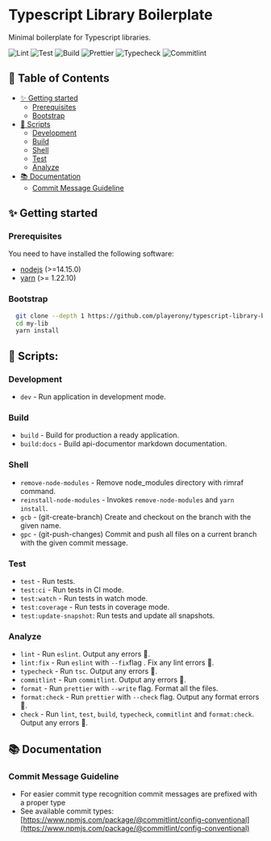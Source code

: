 # Typescript Library Boilerplate

Minimal boilerplate for Typescript libraries.

![Lint](https://github.com/playerony/typescript-library-boilerplate/workflows/lint/badge.svg)
![Test](https://github.com/playerony/typescript-library-boilerplate/workflows/test/badge.svg)
![Build](https://github.com/playerony/typescript-library-boilerplate/workflows/build/badge.svg)
![Prettier](https://github.com/playerony/typescript-library-boilerplate/workflows/prettier/badge.svg)
![Typecheck](https://github.com/playerony/typescript-library-boilerplate/workflows/typecheck/badge.svg)
![Commitlint](https://github.com/playerony/typescript-library-boilerplate/workflows/commitlint/badge.svg)

## 📖 Table of Contents

- [✨ Getting started](#user-content--getting-started)
  - [Prerequisites](#prerequisites)
  - [Bootstrap](#bootstrap)
- [📜 Scripts](#user-content--scripts)
  - [Development](#development)
  - [Build](#build)
  - [Shell](#shell)
  - [Test](#test)
  - [Analyze](#analyze)
- [📚 Documentation](#user-content--documentation)
  - [Commit Message Guideline](#commit-message-guideline)

## ✨ Getting started

### Prerequisites

You need to have installed the following software:

- [nodejs](https://nodejs.org/en/) (>=14.15.0)
- [yarn](https://yarnpkg.com/) (>= 1.22.10)

### Bootstrap

```bash
  git clone --depth 1 https://github.com/playerony/typescript-library-boilerplate my-lib
  cd my-lib
  yarn install
```

## 📜 Scripts:

### Development

- `dev` - Run application in development mode.

### Build

- `build` - Build for production a ready application.
- `build:docs` - Build api-documentor markdown documentation.

### Shell

- `remove-node-modules` - Remove node_modules directory with rimraf command.
- `reinstall-node-modules` - Invokes `remove-node-modules` and `yarn install`.
- `gcb` - (git-create-branch) Create and checkout on the branch with the given name.
- `gpc` - (git-push-changes) Commit and push all files on a current branch with the given commit message.

### Test

- `test` - Run tests.
- `test:ci` - Run tests in CI mode.
- `test:watch` - Run tests in watch mode.
- `test:coverage` - Run tests in coverage mode.
- `test:update-snapshot`: Run tests and update all snapshots.

### Analyze

- `lint` - Run `eslint`. Output any errors 🚨.
- `lint:fix` - Run `eslint` with `--fix`flag . Fix any lint errors 🚨.
- `typecheck` - Run `tsc`. Output any errors 🚨.
- `commitlint` - Run `commitlint`. Output any errors 🚨.
- `format` - Run `prettier` with `--write` flag. Format all the files.
- `format:check` - Run `prettier` with `--check` flag. Output any format errors 🚨.
- `check` - Run `lint`, `test`, `build`, `typecheck`, `commitlint` and `format:check`. Output any errors 🚨.

## 📚 Documentation

### Commit Message Guideline

- For easier commit type recognition commit messages are prefixed with a proper type
- See available commit types: [https://www.npmjs.com/package/@commitlint/config-conventional](https://www.npmjs.com/package/@commitlint/config-conventional)
